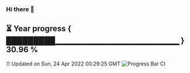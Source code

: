 ### Hi there 👋
⏳ Year progress { █████████▁▁▁▁▁▁▁▁▁▁▁▁▁▁▁▁▁▁▁▁▁ } 30.96 %
---
⏰ Updated on Sun, 24 Apr 2022 00:29:25 GMT
![Progress Bar CI](https://github.com/Moyi321/Moyi321/workflows/Progress%20Bar%20CI/badge.svg)
